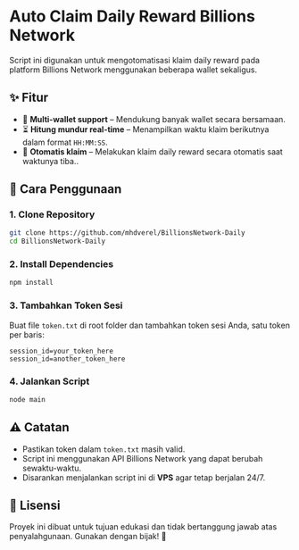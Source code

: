 # Auto Claim Daily Reward Billions Network 

Script ini digunakan untuk mengotomatisasi klaim daily reward pada platform Billions Network menggunakan beberapa wallet sekaligus.

## ✨ Fitur
- 🚀 **Multi-wallet support** – Mendukung banyak wallet secara bersamaan.
- ⏳ **Hitung mundur real-time** – Menampilkan waktu klaim berikutnya dalam format `HH:MM:SS`.
- 🤖 **Otomatis klaim** – Melakukan klaim daily reward secara otomatis saat waktunya tiba..

## 📜 Cara Penggunaan

### 1. Clone Repository
```sh
git clone https://github.com/mhdverel/BillionsNetwork-Daily
cd BillionsNetwork-Daily
```

### 2. Install Dependencies
```sh
npm install
```

### 3. Tambahkan Token Sesi
Buat file `token.txt` di root folder dan tambahkan token sesi Anda, satu token per baris:
```
session_id=your_token_here
session_id=another_token_here
```

### 4. Jalankan Script
```sh
node main
```

## ⚠️ Catatan
- Pastikan token dalam `token.txt` masih valid.
- Script ini menggunakan API Billions Network yang dapat berubah sewaktu-waktu.
- Disarankan menjalankan script ini di **VPS** agar tetap berjalan 24/7.

## 📌 Lisensi
Proyek ini dibuat untuk tujuan edukasi dan tidak bertanggung jawab atas penyalahgunaan. Gunakan dengan bijak! 🚀

